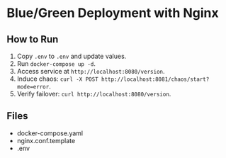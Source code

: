 # Blue/Green Deployment with Nginx

## How to Run
1. Copy `.env` to `.env` and update values.
2. Run `docker-compose up -d`.
3. Access service at `http://localhost:8080/version`.
4. Induce chaos: `curl -X POST http://localhost:8081/chaos/start?mode=error`.
5. Verify failover: `curl http://localhost:8080/version`.

## Files
- docker-compose.yaml
- nginx.conf.template
- .env